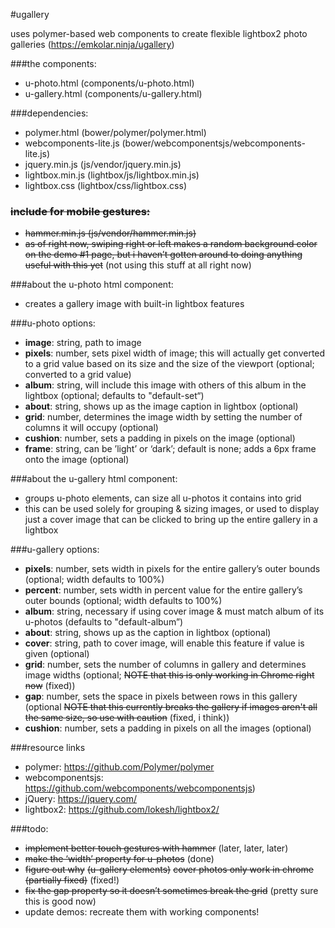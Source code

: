 #ugallery

uses polymer-based web components to create flexible lightbox2 photo galleries
(https://emkolar.ninja/ugallery)

###the components:
- u-photo.html (components/u-photo.html)
- u-gallery.html (components/u-gallery.html)

###dependencies: 
- polymer.html (bower/polymer/polymer.html)
- webcomponents-lite.js (bower/webcomponentsjs/webcomponents-lite.js)
- jquery.min.js (js/vendor/jquery.min.js)
- lightbox.min.js (lightbox/js/lightbox.min.js)
- lightbox.css (lightbox/css/lightbox.css)

### ~~include for mobile gestures:~~
- ~~hammer.min.js (js/vendor/hammer.min.js)~~
- ~~as of right now, swiping right or left makes a random background color on the demo #1 page, but i haven’t gotten around to doing anything useful with this yet~~ (not using this stuff at all right now)

###about the u-photo html component:
- creates a gallery image with built-in lightbox features

###u-photo options:
- <b>image</b>: string, path to image
- <b>pixels</b>: number, sets pixel width of image; this will actually get converted to a grid value based on its size and the size of the viewport (optional; converted to a grid value)
- <b>album</b>: string, will include this image with others of this album in the lightbox (optional; defaults to "default-set“)
- <b>about</b>: string, shows up as the image caption in lightbox (optional)
- <b>grid</b>: number, determines the image width by setting the number of columns it will occupy (optional)
- <b>cushion</b>: number, sets a padding in pixels on the image (optional)
- <b>frame</b>: string, can be ’light’ or ‘dark’; default is none; adds a 6px frame onto the image (optional)


###about the u-gallery html component:
- groups u-photo elements, can size all u-photos it contains into grid
- this can be used solely for grouping & sizing images, or used to display just a cover image that can be clicked to bring up the entire gallery in a lightbox

###u-gallery options:
- <b>pixels</b>: number, sets width in pixels for the entire gallery’s outer bounds (optional; width defaults to 100%)
- <b>percent</b>: number, sets width in percent value for the entire gallery’s outer bounds (optional; width defaults to 100%)
- <b>album</b>: string, necessary if using cover image & must match album of its u-photos (defaults to "default-album”)
- <b>about</b>: string, shows up as the caption in lightbox (optional)
- <b>cover</b>: string, path to cover image, will enable this feature if value is given (optional)
- <b>grid</b>: number, sets the number of columns in gallery and determines image widths (optional; ~~NOTE that this is only working in Chrome right now~~ (fixed))
- <b>gap</b>: number, sets the space in pixels between rows in this gallery (optional ~~NOTE that this currently breaks the gallery if images aren't all the same size, so use with caution~~ (fixed, i think))
- <b>cushion</b>: number, sets a padding in pixels on all the images (optional)

###resource links
- polymer: https://github.com/Polymer/polymer
- webcomponentsjs: https://github.com/webcomponents/webcomponentsjs)
- jQuery: https://jquery.com/
- lightbox2: https://github.com/lokesh/lightbox2/

###todo:
- ~~implement better touch gestures with hammer~~ (later, later, later)
- ~~make the ‘width’ property for u-photos~~ (done)
- ~~figure out why~~ ~~(u-gallery elements)~~ ~~cover photos only work in chrome (partially fixed)~~ (fixed!)
- ~~fix the gap property so it doesn’t sometimes break the grid~~ (pretty sure this is good now)
- update demos: recreate them with working components!